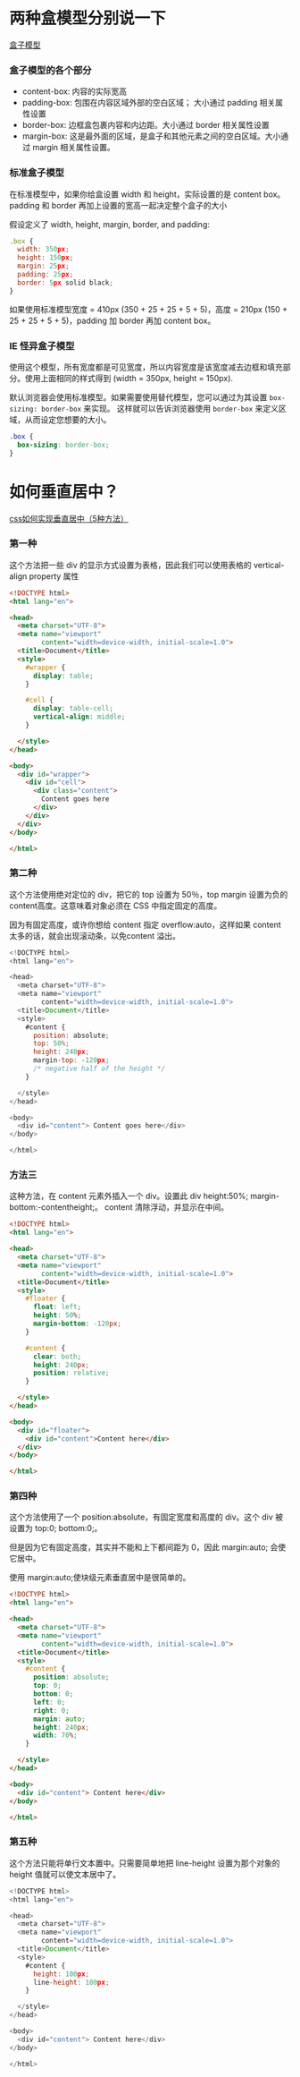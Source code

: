 # 两种盒模型分别说一下

[盒子模型](https://developer.mozilla.org/zh-CN/docs/Learn/CSS/Building_blocks/The_box_model)

### 盒子模型的各个部分

- content-box: 内容的实际宽高
- padding-box: 包围在内容区域外部的空白区域； 大小通过 padding 相关属性设置
- border-box: 边框盒包裹内容和内边距。大小通过 border 相关属性设置
- margin-box: 这是最外面的区域，是盒子和其他元素之间的空白区域。大小通过 margin 相关属性设置。

### 标准盒子模型

在标准模型中，如果你给盒设置 width 和 height，实际设置的是 content box。 padding 和 border 再加上设置的宽高一起决定整个盒子的大小

假设定义了 width, height, margin, border, and padding:

```js
.box {
  width: 350px;
  height: 150px;
  margin: 25px;
  padding: 25px;
  border: 5px solid black;
}
```

如果使用标准模型宽度 = 410px (350 + 25 + 25 + 5 + 5)，高度 = 210px (150 + 25 + 25 + 5 + 5)，padding 加 border 再加 content box。


### IE 怪异盒子模型

使用这个模型，所有宽度都是可见宽度，所以内容宽度是该宽度减去边框和填充部分。使用上面相同的样式得到 (width = 350px, height = 150px).

默认浏览器会使用标准模型。如果需要使用替代模型，您可以通过为其设置 `box-sizing: border-box` 来实现。 这样就可以告诉浏览器使用 `border-box` 来定义区域，从而设定您想要的大小。

```css
.box {
  box-sizing: border-box;
} 
```

# 如何垂直居中？

[css如何实现垂直居中（5种方法）](https://blog.csdn.net/weixin_34388207/article/details/93573026)

###  第一种

这个方法把一些 div 的显示方式设置为表格，因此我们可以使用表格的 vertical-align property 属性

```html
<!DOCTYPE html>
<html lang="en">

<head>
  <meta charset="UTF-8">
  <meta name="viewport"
        content="width=device-width, initial-scale=1.0">
  <title>Document</title>
  <style>
    #wrapper {
      display: table;
    }

    #cell {
      display: table-cell;
      vertical-align: middle;
    }

  </style>
</head>

<body>
  <div id="wrapper">
    <div id="cell">
      <div class="content">
        Content goes here
      </div>
    </div>
  </div>
</body>

</html>
```

### 第二种

这个方法使用绝对定位的 div，把它的 top 设置为 50％，top margin 设置为负的 content高度。这意味着对象必须在 CSS 中指定固定的高度。

因为有固定高度，或许你想给 content 指定 overflow:auto，这样如果 content 太多的话，就会出现滚动条，以免content 溢出。

```js
<!DOCTYPE html>
<html lang="en">

<head>
  <meta charset="UTF-8">
  <meta name="viewport"
        content="width=device-width, initial-scale=1.0">
  <title>Document</title>
  <style>
    #content {
      position: absolute;
      top: 50%;
      height: 240px;
      margin-top: -120px;
      /* negative half of the height */
    }

  </style>
</head>

<body>
  <div id="content"> Content goes here</div>
</body>

</html>
```

### 方法三

这种方法，在 content 元素外插入一个 div。设置此 div height:50%; margin-bottom:-contentheight;。 
content 清除浮动，并显示在中间。

```html
<!DOCTYPE html>
<html lang="en">

<head>
  <meta charset="UTF-8">
  <meta name="viewport"
        content="width=device-width, initial-scale=1.0">
  <title>Document</title>
  <style>
    #floater {
      float: left;
      height: 50%;
      margin-bottom: -120px;
    }

    #content {
      clear: both;
      height: 240px;
      position: relative;
    }

  </style>
</head>

<body>
  <div id="floater">
    <div id="content">Content here</div>
  </div>
</body>

</html>
```

### 第四种

这个方法使用了一个 position:absolute，有固定宽度和高度的 div。这个 div 被设置为 top:0; bottom:0;。

但是因为它有固定高度，其实并不能和上下都间距为 0，因此 margin:auto; 会使它居中。

使用 margin:auto;使块级元素垂直居中是很简单的。

```html
<!DOCTYPE html>
<html lang="en">

<head>
  <meta charset="UTF-8">
  <meta name="viewport"
        content="width=device-width, initial-scale=1.0">
  <title>Document</title>
  <style>
    #content {
      position: absolute;
      top: 0;
      bottom: 0;
      left: 0;
      right: 0;
      margin: auto;
      height: 240px;
      width: 70%;
    }

  </style>
</head>

<body>
  <div id="content"> Content here</div>
</body>

</html>
```

### 第五种

这个方法只能将单行文本置中。只需要简单地把 line-height 设置为那个对象的 height 值就可以使文本居中了。

```js
<!DOCTYPE html>
<html lang="en">

<head>
  <meta charset="UTF-8">
  <meta name="viewport"
        content="width=device-width, initial-scale=1.0">
  <title>Document</title>
  <style>
    #content {
      height: 100px;
      line-height: 100px;
    }

  </style>
</head>

<body>
  <div id="content"> Content here</div>
</body>

</html>
```



